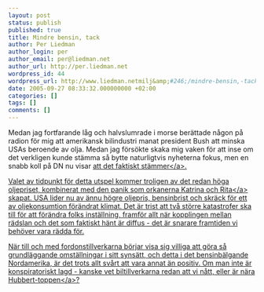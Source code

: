 ```yaml
---
layout: post
status: publish
published: true
title: Mindre bensin, tack
author: Per Liedman
author_login: per
author_email: per@liedman.net
author_url: http://per.liedman.net
wordpress_id: 44
wordpress_url: http://www.liedman.netmilj&amp;#246;/mindre-bensin,-tack/
date: 2005-09-27 08:33:32.000000000 +02:00
categories: []
tags: []
comments: []
---
```

Medan jag fortfarande l&aring;g och halvslumrade i morse ber&auml;ttade n&aring;gon p&aring; radion f&ouml;r mig att amerikansk bilindustri manat president Bush att minska USAs beroende av olja. Medan jag f&ouml;rs&ouml;kte skaka mig vaken f&ouml;r att inse om det verkligen kunde st&auml;mma s&aring; bytte naturligtvis nyheterna fokus, men en snabb koll p&aring; DN nu visar <a href="http:&#47;&#47;www.dn.se&#47;DNet&#47;jsp&#47;polopoly.jsp?d=678&a=466509&previousRenderType=14">att det faktiskt st&auml;mmer<&#47;a>.

Valet av tidpunkt f&ouml;r detta utspel kommer troligen av det redan h&ouml;ga oljepriset, kombinerat med den panik som orkanerna Katrina och <a href="http:&#47;&#47;earthobservatory.nasa.gov&#47;NaturalHazards&#47;natural_hazards_v2.php3?img_id=13148">Rita<&#47;a> skapat. USA lider nu av &auml;nnu h&ouml;gre oljepris, bensinbrist och skr&auml;ck f&ouml;r ett av oljekonsumtion f&ouml;r&auml;ndrat klimat. Det &auml;r trist att tv&aring; st&ouml;rre katastrofer ska till f&ouml;r att f&ouml;r&auml;ndra folks inst&auml;llning, framf&ouml;r allt n&auml;r kopplingen mellan r&auml;dslan och det som faktiskt h&auml;nt &auml;r diffus - det &auml;r snarare framtiden vi beh&ouml;ver vara r&auml;dda f&ouml;r.

N&auml;r till och med fordonstillverkarna b&ouml;rjar visa sig villiga att g&ouml;ra s&aring; grundl&auml;ggande omst&auml;llningar i sitt syns&auml;tt, och detta i det bensinb&auml;lgande Nordamerika, &auml;r det trots allt sv&aring;rt att vara annat &auml;n positiv. Om man inte &auml;r konspiratoriskt lagd - kanske vet biltillverkarna redan att vi n&aring;tt, eller &auml;r n&auml;ra <a href="http:&#47;&#47;en.wikipedia.org&#47;wiki&#47;Hubbert_peak">Hubbert-toppen<&#47;a>?

